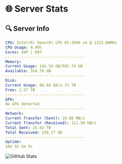 # 🌐 Server Stats
## 🔍 Server Info
```yaml
CPU: Intel(R) Xeon(R) CPU E5-2699 v4 @ 1315.08MHz
CPU Usage: 0.40%
Cores: 44P | 88T
-----------------------------------
Memory:
Current Usage: 145.54 GB/503.74 GB
Available: 354.78 GB
-----------------------------------
Disk:
Current Usage: 60.64 GB/1.71 TB
Free: 1.57 TB
-----------------------------------
GPU:
No GPU detected
-----------------------------------
Network:
Current Transfer (Sent): 19.00 MB/s
Current Transfer (Received): 111.50 KB/s
Total Sent: 25.63 TB
Total Received: 229.27 GB
-----------------------------------
Uptime:
16d 5h 2m 5s
```
![GitHub Stats](https://img.shields.io/badge/Updated-2025-03-24_02:24:54-blue)